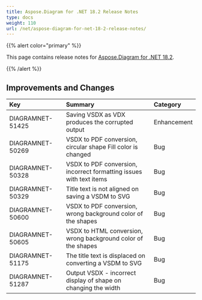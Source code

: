 ```yaml
---
title: Aspose.Diagram for .NET 18.2 Release Notes
type: docs
weight: 110
url: /net/aspose-diagram-for-net-18-2-release-notes/
---
```


{{% alert color="primary" %}} 

This page contains release notes for [Aspose.Diagram for .NET 18.2](https://www.nuget.org/packages/Aspose.Diagram/18.2.0).

{{% /alert %}} 
## **Improvements and Changes**

|**Key**|**Summary**|**Category**|
| :- | :- | :- |
|DIAGRAMNET-51425|Saving VSDX as VDX produces the corrupted output|Enhancement|
|DIAGRAMNET-50269|VSDX to PDF conversion, circular shape Fill color is changed|Bug|
|DIAGRAMNET-50328   |VSDX to PDF conversion, incorrect formatting issues with text items|Bug|
|DIAGRAMNET-50329|Title text is not aligned on saving a VSDM to SVG|Bug|
|DIAGRAMNET-50600|VSDX to PDF conversion, wrong background color of the shapes|Bug|
|DIAGRAMNET-50605|VSDX to HTML conversion, wrong background color of the shapes|Bug|
|DIAGRAMNET-51175|The title text is displaced on converting a VSDM to SVG|Bug|
|DIAGRAMNET-51287|Output VSDX - incorrect display of shape on changing the width|Bug|



